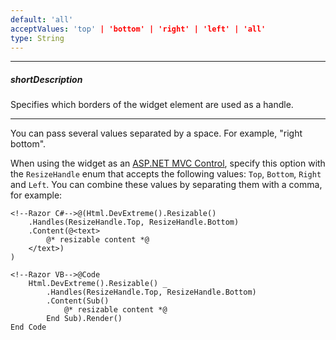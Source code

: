 ```yaml
---
default: 'all'
acceptValues: 'top' | 'bottom' | 'right' | 'left' | 'all'
type: String
---
```

---
##### shortDescription
Specifies which borders of the widget element are used as a handle.

---
You can pass several values separated by a space. For example, "right bottom".

When using the widget as an [ASP.NET MVC Control](/concepts/35%20ASP.NET%20MVC%20Controls/20%20Fundamentals '/Documentation/Guide/ASP.NET_MVC_Controls/Fundamentals/'), specify this option with the `ResizeHandle` enum that accepts the following values: `Top`, `Bottom`, `Right` and `Left`. You can combine these values by separating them with a comma, for example:

    <!--Razor C#-->@(Html.DevExtreme().Resizable()
        .Handles(ResizeHandle.Top, ResizeHandle.Bottom)
        .Content(@<text>
            @* resizable content *@
        </text>)
    )

    <!--Razor VB-->@Code
        Html.DevExtreme().Resizable() _
            .Handles(ResizeHandle.Top, ResizeHandle.Bottom)
            .Content(Sub()
                @* resizable content *@
            End Sub).Render()
    End Code